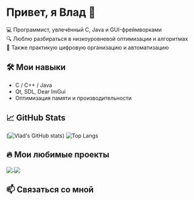 # Привет, я Влад 👋

💻 Программист, увлечённый C, Java и GUI-фреймворками  
🔍 Люблю разбираться в низкоуровневой оптимизации и алгоритмах  
📸 Также практикую цифровую организацию и автоматизацию

## 🛠️ Мои навыки
- C / C++ / Java
- Qt, SDL, Dear ImGui
- Оптимизация памяти и производительности

## 📈 GitHub Stats
(![Vlad's GitHub stats](https://github-readme-stats.vercel.app/api?username=hacker2023beginer&show_icons=true&theme=radical))
![Top Langs](https://github-readme-stats.vercel.app/api/top-langs/?username=hacker2023beginer&layout=compact&langs_count=9)
## 🔥 Мои любимые проекты
<a href="https://github.com/hacker2023beginer/leetcode">
  <img align="center" src="https://github-readme-stats.vercel.app/api/pin/?username=hacker2023beginer&repo=leetcode" />
</a>
<a href="https://github.com/hacker2023beginer/Boolean_expression_calculator">
  <img align="center" src="https://github-readme-stats.vercel.app/api/pin/?username=hacker2023beginer&repo=Boolean_expression_calculator" />
</a>

## 📫 Связаться со мной

